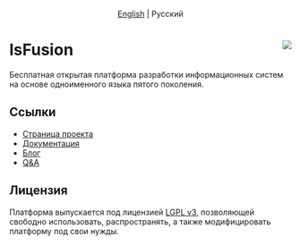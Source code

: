 <p align="center">
  <a href="https://github.com/lsfusion/platform#lsFusion">English</a> |
  <span>Русский</span>
</p>

# lsFusion <a href="http://lsfusion.org" target="_blank"><img src="https://lsfusion.org/themes/lsfusion/assets/images/i-logo-lsfusion.svg" align="right"/></a>  

Бесплатная открытая платформа разработки информационных систем на основе одноименного языка пятого поколения.

## Ссылки

- [Страница проекта](https://ru.lsfusion.org/)
- [Документация](https://ru-documentation.lsfusion.org/)
- [Блог](https://habr.com/ru/company/lsfusion/blog/)
- [Q&A](https://ru.stackoverflow.com/questions/tagged/lsfusion)

## Лицензия

Платформа выпускается под лицензией [LGPL v3](http://www.gnu.org/licenses/lgpl-3.0.ru.html), позволяющей свободно использовать, распространять, а также модифицировать платформу под свои нужды.